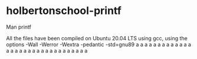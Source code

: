 # holbertonschool-printf
Man printf

All the files have been compiled on Ubuntu 20.04 LTS using gcc, using the options -Wall -Werror -Wextra -pedantic -std=gnu89
a
a
a
a
a
a
a
a
a
a
a
a
a
a
a
a
a
a
a
a
a
a
a
a
a
a
a
a
a
a
a
a
